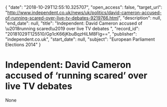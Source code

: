 {
  "date": "2018-10-29T12:55:10.325707", 
  "open_access": false, 
  "target_url": "http://www.independent.co.uk/news/uk/politics/david-cameron-accused-of-running-scared-over-live-tv-debates-9219766.html", 
  "description": null, 
  "end_date": null, 
  "title": "Independent:  David Cameron accused of \u2018running scared\u2019 over live TV debates ", 
  "record_id": "20181029T125510/Gp1cK66jKbuBqzHiLM8Flg==", 
  "publisher": "independent.co.uk", 
  "start_date": null, 
  "subject": "European Parliament Elections 2014"
}

# Independent:  David Cameron accused of ‘running scared’ over live TV debates 

None